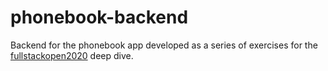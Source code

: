 # phonebook-backend

Backend for the phonebook app developed as a series of exercises for the [fullstackopen2020](https://fullstackopen.com/en/part3/node_js_and_express) deep dive.